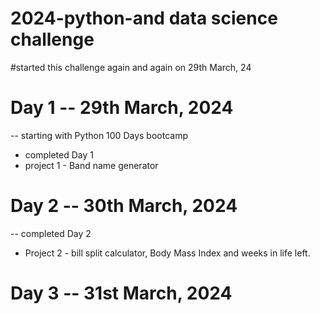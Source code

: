 # 2024-python-and data science challenge
#started this challenge again and again on 29th March, 24

# Day 1 -- 29th March, 2024

-- starting with Python 100 Days bootcamp
- completed Day 1 
- project 1 - Band name generator

# Day 2 -- 30th March, 2024

-- completed Day 2
- Project 2 - bill split calculator, Body Mass Index and weeks in life left.

# Day 3 -- 31st March, 2024
